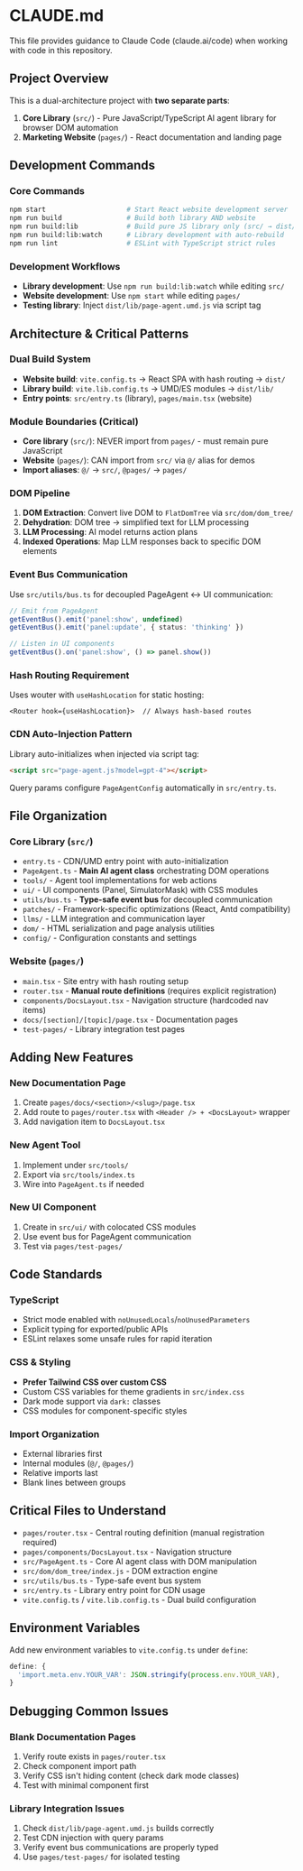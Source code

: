 # CLAUDE.md

This file provides guidance to Claude Code (claude.ai/code) when working with code in this repository.

## Project Overview

This is a dual-architecture project with **two separate parts**:

1. **Core Library** (`src/`) - Pure JavaScript/TypeScript AI agent library for browser DOM automation
2. **Marketing Website** (`pages/`) - React documentation and landing page

## Development Commands

### Core Commands
```bash
npm start                    # Start React website development server
npm run build                # Build both library AND website
npm run build:lib            # Build pure JS library only (src/ → dist/lib/)
npm run build:lib:watch      # Library development with auto-rebuild
npm run lint                 # ESLint with TypeScript strict rules
```

### Development Workflows
- **Library development**: Use `npm run build:lib:watch` while editing `src/`
- **Website development**: Use `npm start` while editing `pages/`
- **Testing library**: Inject `dist/lib/page-agent.umd.js` via script tag

## Architecture & Critical Patterns

### Dual Build System
- **Website build**: `vite.config.ts` → React SPA with hash routing → `dist/`
- **Library build**: `vite.lib.config.ts` → UMD/ES modules → `dist/lib/`
- **Entry points**: `src/entry.ts` (library), `pages/main.tsx` (website)

### Module Boundaries (Critical)
- **Core library** (`src/`): NEVER import from `pages/` - must remain pure JavaScript
- **Website** (`pages/`): CAN import from `src/` via `@/` alias for demos
- **Import aliases**: `@/` → `src/`, `@pages/` → `pages/`

### DOM Pipeline

1. **DOM Extraction**: Convert live DOM to `FlatDomTree` via `src/dom/dom_tree/`
2. **Dehydration**: DOM tree → simplified text for LLM processing
3. **LLM Processing**: AI model returns action plans
4. **Indexed Operations**: Map LLM responses back to specific DOM elements

### Event Bus Communication
Use `src/utils/bus.ts` for decoupled PageAgent ↔ UI communication:
```typescript
// Emit from PageAgent
getEventBus().emit('panel:show', undefined)
getEventBus().emit('panel:update', { status: 'thinking' })

// Listen in UI components
getEventBus().on('panel:show', () => panel.show())
```

### Hash Routing Requirement
Uses wouter with `useHashLocation` for static hosting:
```tsx
<Router hook={useHashLocation}>  // Always hash-based routes
```

### CDN Auto-Injection Pattern
Library auto-initializes when injected via script tag:
```html
<script src="page-agent.js?model=gpt-4"></script>
```
Query params configure `PageAgentConfig` automatically in `src/entry.ts`.

## File Organization

### Core Library (`src/`)
- `entry.ts` - CDN/UMD entry point with auto-initialization
- `PageAgent.ts` - **Main AI agent class** orchestrating DOM operations
- `tools/` - Agent tool implementations for web actions
- `ui/` - UI components (Panel, SimulatorMask) with CSS modules
- `utils/bus.ts` - **Type-safe event bus** for decoupled communication
- `patches/` - Framework-specific optimizations (React, Antd compatibility)
- `llms/` - LLM integration and communication layer
- `dom/` - HTML serialization and page analysis utilities
- `config/` - Configuration constants and settings

### Website (`pages/`)
- `main.tsx` - Site entry with hash routing setup
- `router.tsx` - **Manual route definitions** (requires explicit registration)
- `components/DocsLayout.tsx` - Navigation structure (hardcoded nav items)
- `docs/[section]/[topic]/page.tsx` - Documentation pages
- `test-pages/` - Library integration test pages

## Adding New Features

### New Documentation Page
1. Create `pages/docs/<section>/<slug>/page.tsx`
2. Add route to `pages/router.tsx` with `<Header /> + <DocsLayout>` wrapper
3. Add navigation item to `DocsLayout.tsx`

### New Agent Tool
1. Implement under `src/tools/`
2. Export via `src/tools/index.ts`
3. Wire into `PageAgent.ts` if needed

### New UI Component
1. Create in `src/ui/` with colocated CSS modules
2. Use event bus for PageAgent communication
3. Test via `pages/test-pages/`

## Code Standards

### TypeScript
- Strict mode enabled with `noUnusedLocals`/`noUnusedParameters`
- Explicit typing for exported/public APIs
- ESLint relaxes some unsafe rules for rapid iteration

### CSS & Styling
- **Prefer Tailwind CSS over custom CSS**
- Custom CSS variables for theme gradients in `src/index.css`
- Dark mode support via `dark:` classes
- CSS modules for component-specific styles

### Import Organization
- External libraries first
- Internal modules (`@/`, `@pages/`)
- Relative imports last
- Blank lines between groups

## Critical Files to Understand

- `pages/router.tsx` - Central routing definition (manual registration required)
- `pages/components/DocsLayout.tsx` - Navigation structure
- `src/PageAgent.ts` - Core AI agent class with DOM manipulation
- `src/dom/dom_tree/index.js` - DOM extraction engine
- `src/utils/bus.ts` - Type-safe event bus system
- `src/entry.ts` - Library entry point for CDN usage
- `vite.config.ts` / `vite.lib.config.ts` - Dual build configuration

## Environment Variables

Add new environment variables to `vite.config.ts` under `define`:
```typescript
define: {
  'import.meta.env.YOUR_VAR': JSON.stringify(process.env.YOUR_VAR),
}
```

## Debugging Common Issues

### Blank Documentation Pages
1. Verify route exists in `pages/router.tsx`
2. Check component import path
3. Verify CSS isn't hiding content (check dark mode classes)
4. Test with minimal component first

### Library Integration Issues
1. Check `dist/lib/page-agent.umd.js` builds correctly
2. Test CDN injection with query params
3. Verify event bus communications are properly typed
4. Use `pages/test-pages/` for isolated testing